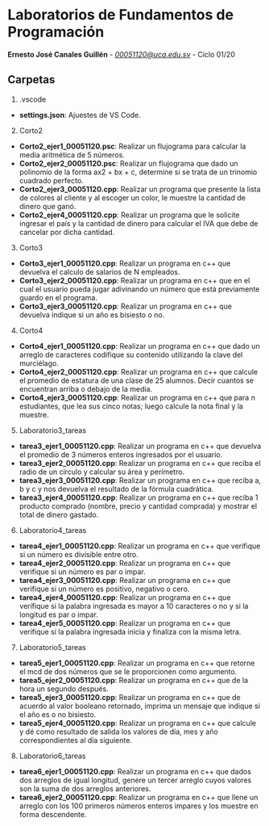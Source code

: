 # Laboratorios de Fundamentos de Programación
**Ernesto José Canales Guillén** - *00051120@uca.edu.sv* - Ciclo 01/20

## Carpetas
1. .vscode
* **settings.json**: Ajuestes de VS Code.

2. Corto2
* **Corto2_ejer1_00051120.psc**: Realizar un flujograma para calcular la media aritmética de 5 números.
* **Corto2_ejer2_00051120.psc**: Realizar un flujograma que dado un polinomio de la forma ax2 + bx + c, determine si se trata de un trinomio cuadrado perfecto.
* **Corto2_ejer3_00051120.cpp**: Realizar un programa que presente la lista de colores al cliente y al escoger un color, le muestre la cantidad de dinero que ganó.
* **Corto2_ejer4_00051120.cpp**: Realizar un programa que le solicite ingresar el país y la cantidad de dinero para calcular el IVA que debe de cancelar por dicha cantidad.

3. Corto3
* **Corto3_ejer1_00051120.cpp**: Realizar un programa en c++ que devuelva el calculo de salarios de N empleados.
* **Corto3_ejer2_00051120.cpp**: Realizar un programa en c++ que en el cual el usuario pueda jugar adivinando un número que está previamente guardo en el programa.
* **Corto3_ejer3_00051120.cpp**: Realizar un programa en c++ que devuelva indique si un año es bisiesto o no.

4. Corto4
* **Corto4_ejer1_00051120.cpp**: Realizar un programa en c++ que dado un arreglo de caracteres codifique su contenido utilizando la clave del murciélago.
* **Corto4_ejer2_00051120.cpp**: Realizar un programa en c++ que calcule el promedio de estatura de una clase de 25 alumnos. Decir cuantos se encuentran arriba o debajo de la media.
* **Corto4_ejer3_00051120.cpp**: Realizar un programa en c++ que para n estudiantes, que lea sus cinco notas; luego calcule la nota final y la muestre.

5. Laboratorio3_tareas
* **tarea3_ejer1_00051120.cpp**: Realizar un programa en c++ que devuelva el promedio de 3 números enteros ingresados por el usuario.
* **tarea3_ejer2_00051120.cpp**: Realizar un programa en c++ que reciba el radio de un círculo y calcular su área y perímetro.
* **tarea3_ejer3_00051120.cpp**: Realizar un programa en c++ que reciba a, b y c y nos devuelva el resultado de la fórmula cuadrática.
* **tarea3_ejer4_00051120.cpp**: Realizar un programa en c++ que reciba 1 producto comprado (nombre, precio y cantidad comprada) y mostrar el total de dinero gastado.

6. Laboratorio4_tareas
* **tarea4_ejer1_00051120.cpp**: Realizar un programa en c++ que verifique si un número es divisible entre otro.
* **tarea4_ejer2_00051120.cpp**: Realizar un programa en c++ que verifique si un número es par o impar.
* **tarea4_ejer3_00051120.cpp**: Realizar un programa en c++ que verifique si un número es positivo, negativo o cero.
* **tarea4_ejer4_00051120.cpp**: Realizar un programa en c++ que verifique si la palabra ingresada es mayor a 10 caracteres o no y si la longitud es par o impar. 
* **tarea4_ejer5_00051120.cpp**: Realizar un programa en c++ que verifique si la palabra ingresada inicia y finaliza con la misma letra.

7. Laboratorio5_tareas
* **tarea5_ejer1_00051120.cpp**: Realizar un programa en c++ que retorne el mcd de dos números que se le proporcionen como argumento.
* **tarea5_ejer2_00051120.cpp**: Realizar un programa en c++ que de la hora un segundo después.
* **tarea5_ejer3_00051120.cpp**: Realizar un programa en c++ que de acuerdo al valor booleano retornado, imprima un mensaje que indique si el año es o no bisiesto.
* **tarea5_ejer4_00051120.cpp**: Realizar un programa en c++ que calcule y dé como resultado de salida los valores de día, mes y año correspondientes al día siguiente.

8. Laboratorio6_tareas
* **tarea6_ejer1_00051120.cpp**: Realizar un programa en c++ que dados dos arreglos de igual longitud, genere un tercer arreglo cuyos valores son la suma de dos arreglos anteriores. 
* **tarea6_ejer2_00051120.cpp**: Realizar un programa en c++ que llene un arreglo con los 100 primeros números enteros impares y los muestre en forma descendente.
